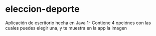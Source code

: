 # eleccion-deporte
Aplicación de escritorio hecha en Java
1- Contiene 4 opciónes con las cuales puedes elegir una, y te muestra en la app la imagen
